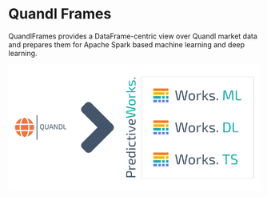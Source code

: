 # Quandl Frames

QuandlFrames provides a DataFrame-centric view over Quandl market data and prepares them for Apache Spark based machine learning and deep learning.

<img src="https://github.com/predictiveworks/quandl-frames/blob/main/images/quandl-frames.png" width="800" alt="Quandl Frames">


